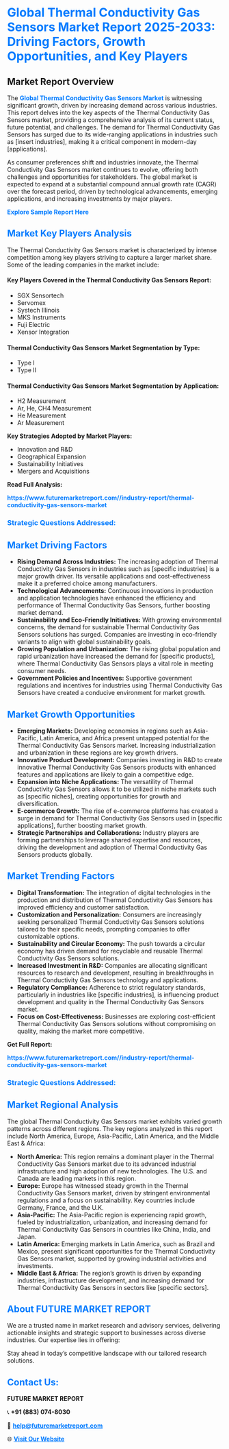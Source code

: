<h1 style="color: #007BFF;">Global Thermal Conductivity Gas Sensors Market Report 2025-2033: Driving Factors, Growth Opportunities, and Key Players</h1>

<section id="overview">
<h2>Market Report Overview</h2>
<p>The <a href="https://www.futuremarketreport.com//industry-report/thermal-conductivity-gas-sensors-market" style="color: #007BFF; text-decoration: none;"><strong>Global Thermal Conductivity Gas Sensors Market</strong></a> is witnessing significant growth, driven by increasing demand across various industries. This report delves into the key aspects of the Thermal Conductivity Gas Sensors market, providing a comprehensive analysis of its current status, future potential, and challenges. The demand for Thermal Conductivity Gas Sensors has surged due to its wide-ranging applications in industries such as [insert industries], making it a critical component in modern-day [applications].</p>
<p>As consumer preferences shift and industries innovate, the Thermal Conductivity Gas Sensors market continues to evolve, offering both challenges and opportunities for stakeholders. The global market is expected to expand at a substantial compound annual growth rate (CAGR) over the forecast period, driven by technological advancements, emerging applications, and increasing investments by major players.</p>
</section>

<section id="overview">
<p><a href="https://www.futuremarketreport.com//request-sample/reportId=86600" style="color: #007BFF; text-decoration: none;"><strong>Explore Sample Report Here</strong></a></p>
</section>

<section id="key-players">
<h2 style="color: #007BFF;">Market Key Players Analysis</h2>
<p>The Thermal Conductivity Gas Sensors market is characterized by intense competition among key players striving to capture a larger market share. Some of the leading companies in the market include:</p>
<h4>Key Players Covered in the Thermal Conductivity Gas Sensors Report:</h4>
<ul><li>SGX Sensortech</li><li>Servomex</li><li>Systech Illinois</li><li>MKS Instruments</li><li>Fuji Electric</li><li>Xensor Integration</li></ul>
<h4>Thermal Conductivity Gas Sensors Market Segmentation by Type:</h4>
<ul><li>Type I</li><li>Type II</li></ul>

<h4>Thermal Conductivity Gas Sensors Market Segmentation by Application:</h4>
<ul><li>H2 Measurement</li><li>Ar, He, CH4 Measurement</li><li>He Measurement</li><li>Ar Measurement</li></ul>
<p><strong>Key Strategies Adopted by Market Players:</strong></p>
<ul>
<li>Innovation and R&D</li>
<li>Geographical Expansion</li>
<li>Sustainability Initiatives</li>
<li>Mergers and Acquisitions</li>
</ul>
</section>

<section>
<p><strong>Read Full Analysis: </strong></p><a href="https://www.futuremarketreport.com//industry-report/thermal-conductivity-gas-sensors-market" style="color: #007BFF; text-decoration: none;"><strong>https://www.futuremarketreport.com//industry-report/thermal-conductivity-gas-sensors-market</strong></a>
<h3 style="color: #007BFF;">Strategic Questions Addressed:</h3>
</section>

<section id="driving-factors">
<h2 style="color: #007BFF;">Market Driving Factors</h2>
<ul>
<li><strong>Rising Demand Across Industries:</strong> The increasing adoption of Thermal Conductivity Gas Sensors in industries such as [specific industries] is a major growth driver. Its versatile applications and cost-effectiveness make it a preferred choice among manufacturers.</li>
<li><strong>Technological Advancements:</strong> Continuous innovations in production and application technologies have enhanced the efficiency and performance of Thermal Conductivity Gas Sensors, further boosting market demand.</li>
<li><strong>Sustainability and Eco-Friendly Initiatives:</strong> With growing environmental concerns, the demand for sustainable Thermal Conductivity Gas Sensors solutions has surged. Companies are investing in eco-friendly variants to align with global sustainability goals.</li>
<li><strong>Growing Population and Urbanization:</strong> The rising global population and rapid urbanization have increased the demand for [specific products], where Thermal Conductivity Gas Sensors plays a vital role in meeting consumer needs.</li>
<li><strong>Government Policies and Incentives:</strong> Supportive government regulations and incentives for industries using Thermal Conductivity Gas Sensors have created a conducive environment for market growth.</li>
</ul>
</section>

<section id="growth-opportunities">
<h2 style="color: #007BFF;">Market Growth Opportunities</h2>
<ul>
<li><strong>Emerging Markets:</strong> Developing economies in regions such as Asia-Pacific, Latin America, and Africa present untapped potential for the Thermal Conductivity Gas Sensors market. Increasing industrialization and urbanization in these regions are key growth drivers.</li>
<li><strong>Innovative Product Development:</strong> Companies investing in R&D to create innovative Thermal Conductivity Gas Sensors products with enhanced features and applications are likely to gain a competitive edge.</li>
<li><strong>Expansion into Niche Applications:</strong> The versatility of Thermal Conductivity Gas Sensors allows it to be utilized in niche markets such as [specific niches], creating opportunities for growth and diversification.</li>
<li><strong>E-commerce Growth:</strong> The rise of e-commerce platforms has created a surge in demand for Thermal Conductivity Gas Sensors used in [specific applications], further boosting market growth.</li>
<li><strong>Strategic Partnerships and Collaborations:</strong> Industry players are forming partnerships to leverage shared expertise and resources, driving the development and adoption of Thermal Conductivity Gas Sensors products globally.</li>
</ul>
</section>

<section id="trending-factors">
<h2 style="color: #007BFF;">Market Trending Factors</h2>
<ul>
<li><strong>Digital Transformation:</strong> The integration of digital technologies in the production and distribution of Thermal Conductivity Gas Sensors has improved efficiency and customer satisfaction.</li>
<li><strong>Customization and Personalization:</strong> Consumers are increasingly seeking personalized Thermal Conductivity Gas Sensors solutions tailored to their specific needs, prompting companies to offer customizable options.</li>
<li><strong>Sustainability and Circular Economy:</strong> The push towards a circular economy has driven demand for recyclable and reusable Thermal Conductivity Gas Sensors solutions.</li>
<li><strong>Increased Investment in R&D:</strong> Companies are allocating significant resources to research and development, resulting in breakthroughs in Thermal Conductivity Gas Sensors technology and applications.</li>
<li><strong>Regulatory Compliance:</strong> Adherence to strict regulatory standards, particularly in industries like [specific industries], is influencing product development and quality in the Thermal Conductivity Gas Sensors market.</li>
<li><strong>Focus on Cost-Effectiveness:</strong> Businesses are exploring cost-efficient Thermal Conductivity Gas Sensors solutions without compromising on quality, making the market more competitive.</li>
</ul>
</section>

<section>
<p><strong>Get Full Report: </strong></p><a href="https://www.futuremarketreport.com//industry-report/thermal-conductivity-gas-sensors-market" style="color: #007BFF; text-decoration: none;"><strong>https://www.futuremarketreport.com//industry-report/thermal-conductivity-gas-sensors-market</strong></a>
<h3 style="color: #007BFF;">Strategic Questions Addressed:</h3>
</section>


<section id="regional-analysis">
<h2 style="color: #007BFF;">Market Regional Analysis</h2>
<p>The global Thermal Conductivity Gas Sensors market exhibits varied growth patterns across different regions. The key regions analyzed in this report include North America, Europe, Asia-Pacific, Latin America, and the Middle East & Africa:</p>
<ul>
<li><strong>North America:</strong> This region remains a dominant player in the Thermal Conductivity Gas Sensors market due to its advanced industrial infrastructure and high adoption of new technologies. The U.S. and Canada are leading markets in this region.</li>
<li><strong>Europe:</strong> Europe has witnessed steady growth in the Thermal Conductivity Gas Sensors market, driven by stringent environmental regulations and a focus on sustainability. Key countries include Germany, France, and the U.K.</li>
<li><strong>Asia-Pacific:</strong> The Asia-Pacific region is experiencing rapid growth, fueled by industrialization, urbanization, and increasing demand for Thermal Conductivity Gas Sensors in countries like China, India, and Japan.</li>
<li><strong>Latin America:</strong> Emerging markets in Latin America, such as Brazil and Mexico, present significant opportunities for the Thermal Conductivity Gas Sensors market, supported by growing industrial activities and investments.</li>
<li><strong>Middle East & Africa:</strong> The region’s growth is driven by expanding industries, infrastructure development, and increasing demand for Thermal Conductivity Gas Sensors in sectors like [specific sectors].</li>
</ul>
</section>

<footer>
<h2 style="color: #007BFF;">About FUTURE MARKET REPORT</h2>
<p>We are a trusted name in market research and advisory services, delivering actionable insights and strategic support to businesses across diverse industries. Our expertise lies in offering:</p>

<p>Stay ahead in today’s competitive landscape with our tailored research solutions.</p>

<h2 style="color: #007BFF;">Contact Us:</h2>
<p><strong>FUTURE MARKET REPORT</strong></p>
<p>📞 <strong>+91 (883) 074-8030</strong></p>
<p>📧 <strong><a href="mailto:help@futuremarketreport.com" style="color: #007BFF;">help@futuremarketreport.com</a></strong></p>
<p>🌐 <strong><a href="https://www.futuremarketreport.com/" style="color: #007BFF;">Visit Our Website</a></strong></p>
</footer>